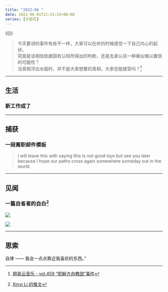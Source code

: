 ```yaml
---
title: "2022-06 "
date: 2022-06-01T21:53:53+08:00
series: [夕拾花]
---
```


{{<music url="https://jt.ximalaya.com//GKwRINsGhRprAkr_CgFuJiXq.m4a?channel=rss&album_id=5574153&track_id=544742185&uid=59126029&jt=https://audio.xmcdn.com/storages/6335-audiofreehighqps/8C/C1/GKwRINsGhRprAkr_CgFuJiXq.m4a" name="vol.459 “耶稣方舟教团”事件" artist="日谈公园" cover="https://image-host-1255524710.cos.ap-beijing.myqcloud.com/img/20221016182905.png" mutex=false >}}

> 今天要讲的事件有些不一样，大家可以在听的时候感觉一下自己内心的起伏。  
> 究竟是该相信依据固有认知所得出的判断，还是去承认另一种看似难以置信的可能性？  
> 当真相浮出水面时，并不是大家想要的真相，大家还能接受吗？[^ref1]

[^ref1]: [网易云音乐 - vol.459 “耶稣方舟教团”事件](https://music.163.com/#/program?id=2506551946)

---

## 生活

### 新工作成了

---

## 捕获

### 一段离职邮件模板

> I will leave this with saying this is not good-bye but see you later because I hope our paths cross again somewhere someday out in the world.

---

## 见闻

### 一篇自省者的自白[^tiangou]

![](https://image-host-1255524710.cos.ap-beijing.myqcloud.com/img/FTkg-_HXsAUZlt0.png)

![](https://image-host-1255524710.cos.ap-beijing.myqcloud.com/img/FTkhE2SXwAEeys4.png)

[^tiangou]: [Xinyi Li 的推文](https://twitter.com/yangzhou301/status/1529290158482280448?s=20&t=RZqbN9FdBLX1x0FBpHkZlg)

---

## 思索

自律 —— 我会一点点靠近我喜欢的东西。”

